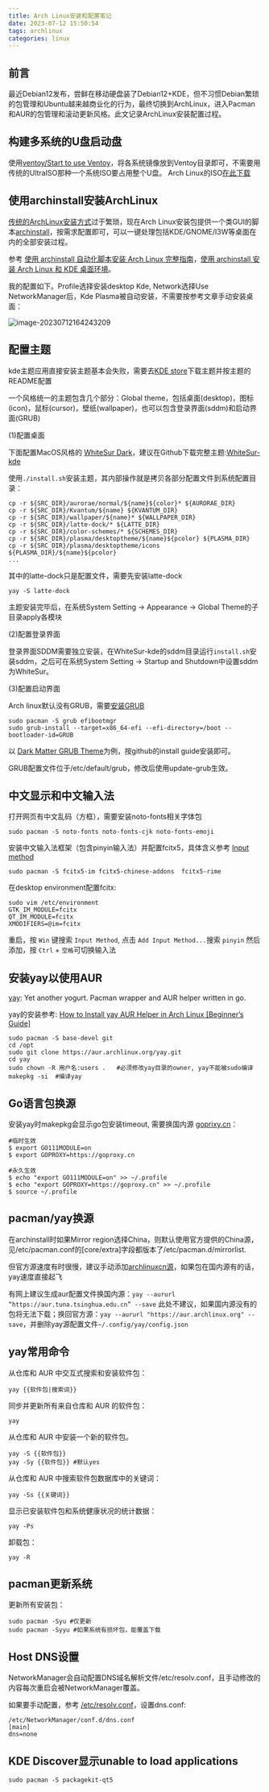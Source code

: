 ```yaml
---
title: Arch Linux安装和配置笔记
date: 2023-07-12 15:50:54
tags: archlinux
categories: linux
---
```


## 前言

最近Debian12发布，尝鲜在移动硬盘装了Debian12+KDE，但不习惯Debian繁琐的包管理和Ubuntu越来越商业化的行为，最终切换到ArchLinux，进入Pacman和AUR的包管理和滚动更新风格。此文记录ArchLinux安装配置过程。

## 构建多系统的U盘启动盘

使用[ventoy/Start to use Ventoy](https://www.ventoy.net/en/doc_start.html)，将各系统镜像放到Ventoy目录即可，不需要用传统的UltraISO那种一个系统ISO要占用整个U盘。
Arch Linux的ISO[在此下载](https://archlinux.org/download/)

## 使用archinstall安装ArchLinux

[传统的ArchLinux安装方式](https://wiki.archlinux.org/title/Installation_guide)过于繁琐，现在Arch Linux安装包提供一个类GUI的脚本[archinstall](https://wiki.archlinux.org/title/Archinstall)，按需求配置即可，可以一键处理包括KDE/GNOME/I3W等桌面在内的全部安装过程。

参考 [使用 archinstall 自动化脚本安装 Arch Linux 完整指南](https://www.linuxmi.com/archinstall-auto-arch-linux.html)，[使用 archinstall 安装 Arch Linux 和 KDE 桌面环境](https://u.sb/archlinux-archinstall/)。

我的配置如下。Profile选择安装desktop Kde, Network选择Use NetworkManager后，Kde Plasma被自动安装，不需要按参考文章手动安装桌面：

![image-20230712164243209](https://cdn.jsdelivr.net/gh/cursorhu/blog-images-on-picgo@master/images/202307121642425.png)

## 配置主题

kde主题应用直接安装主题基本会失败，需要去[KDE store](https://store.kde.org/browse/)下载主题并按主题的README配置

一个风格统一的主题包含几个部分：Global theme，包括桌面(desktop)，图标(icon)，鼠标(cursor)，壁纸(wallpaper)，也可以包含登录界面(sddm)和启动界面(GRUB)

(1)配置桌面

下面配置MacOS风格的 [WhiteSur Dark](https://store.kde.org/p/1400424/)，建议在Github下载完整主题:[WhiteSur-kde](https://github.com/vinceliuice/WhiteSur-kde)

使用`./install.sh`安装主题，其内部操作就是拷贝各部分配置文件到系统配置目录：

```
cp -r ${SRC_DIR}/aurorae/normal/${name}${color}* ${AURORAE_DIR}
cp -r ${SRC_DIR}/Kvantum/${name} ${KVANTUM_DIR}
cp -r ${SRC_DIR}/wallpaper/${name}* ${WALLPAPER_DIR}
cp -r ${SRC_DIR}/latte-dock/* ${LATTE_DIR}
cp -r ${SRC_DIR}/color-schemes/* ${SCHEMES_DIR}
cp -r ${SRC_DIR}/plasma/desktoptheme/${name}${pcolor} ${PLASMA_DIR}
cp -r ${SRC_DIR}/plasma/desktoptheme/icons ${PLASMA_DIR}/${name}${pcolor}
...
```

其中的latte-dock只是配置文件，需要先安装latte-dock

```
yay -S latte-dock
```

主题安装完毕后，在系统System Setting -> Appearance -> Global Theme的子目录apply各模块

(2)配置登录界面

登录界面SDDM需要独立安装，在WhiteSur-kde的sddm目录运行`install.sh`安装sddm，之后可在系统System Setting -> Startup and Shutdown中设置sddm为WhiteSur。

(3)配置启动界面

Arch linux默认没有GRUB，需要[安装GRUB](https://wiki.archlinux.org/title/GRUB)

```
sudo pacman -S grub efibootmgr
sudo grub-install --target=x86_64-efi --efi-directory=/boot --bootloader-id=GRUB
```

以 [Dark Matter GRUB Theme](https://store.kde.org/p/1603282)为例，按github的install guide安装即可。

GRUB配置文件位于/etc/default/grub，修改后使用update-grub生效。

## 中文显示和中文输入法

打开网页有中文乱码（方框），需要安装noto-fonts相关字体包

```
sudo pacman -S noto-fonts noto-fonts-cjk noto-fonts-emoji
```

安装中文输入法框架（包含pinyin输入法）并配置fcitx5，具体含义参考 [Input method](https://wiki.archlinux.org/title/Input_method)

```
sudo pacman -S fcitx5-im fcitx5-chinese-addons  fcitx5-rime
```
在desktop environment配置fcitx:
```
sudo vim /etc/environment
GTK_IM_MODULE=fcitx
QT_IM_MODULE=fcitx
XMODIFIERS=@im=fcitx
```

重启，按 `Win` 键搜索 `Input Method`, 点击 `Add Input Method...`搜索 `pinyin` 然后添加，按 `Ctrl` + `空格`可切换输入法

## 安装yay以使用AUR

[yay](https://aur.archlinux.org/packages/yay): Yet another yogurt. Pacman wrapper and AUR helper written in go.

yay的安装参考: [How to Install yay AUR Helper in Arch Linux [Beginner’s Guide]](https://www.debugpoint.com/install-yay-arch/)

```
sudo pacman -S base-devel git
cd /opt
sudo git clone https://aur.archlinux.org/yay.git
cd yay
sudo chown -R 用户名:users .   #必须修改yay目录的owner, yay不能被sudo编译
makepkg -si  #编译yay
```

## Go语言包换源

安装yay时makepkg会显示go包安装timeout, 需要换国内源 [goprixy.cn](https://goproxy.cn/)：

```
#临时生效
$ export GO111MODULE=on
$ export GOPROXY=https://goproxy.cn

#永久生效
$ echo "export GO111MODULE=on" >> ~/.profile
$ echo "export GOPROXY=https://goproxy.cn" >> ~/.profile
$ source ~/.profile
```

## pacman/yay换源

在archinstall时如果Mirror region选择China，则默认使用官方提供的China源，见/etc/pacman.conf的[core/extra]字段都版本了/etc/pacman.d/mirrorlist. 

但官方源速度有时很慢，建议手动添加[archlinuxcn源](https://mirrors.tuna.tsinghua.edu.cn/help/archlinuxcn/)，如果包在国内源有的话，yay速度直接起飞

有网上建议生成aur配置文件换国内源：`yay --aururl “https://aur.tuna.tsinghua.edu.cn” --save` 此处不建议，如果国内源没有的包将无法下载；换回官方源：`yay --aururl "https://aur.archlinux.org" --save`，并删除yay源配置文件`~/.config/yay/config.json`

## yay常用命令

从仓库和 AUR 中交互式搜索和安装软件包：

```
yay {{软件包|搜索词}}
```

同步并更新所有来自仓库和 AUR 的软件包：

```
yay
```

从仓库和 AUR 中安装一个新的软件包。

```
yay -S {{软件包}}
yay -Sy {{软件包}} #默认yes
```

从仓库和 AUR 中搜索软件包数据库中的关键词：

```
yay -Ss {{关键词}}
```

显示已安装软件包和系统健康状况的统计数据：

```
yay -Ps
```
卸载包：

```
yay -R 
```

## pacman更新系统

更新所有安装包：

```
sudo pacman -Syu #仅更新
sudo pacman -Syyu #如果系统有损坏包，能覆盖下载
```

## Host DNS设置

NetworkManager会自动配置DNS域名解析文件/etc/resolv.conf，且手动修改的内容每次重启会被NetworkManager覆盖。

如果要手动配置，参考 [/etc/resolv.conf](https://wiki.archlinux.org/title/NetworkManager)，设置dns.conf:

```
/etc/NetworkManager/conf.d/dns.conf
[main]
dns=none
```

## KDE Discover显示unable to load applications

```
sudo pacman -S packagekit-qt5
```

